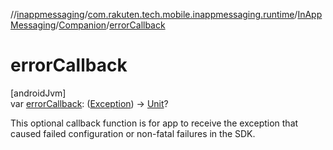//[inappmessaging](../../../../index.md)/[com.rakuten.tech.mobile.inappmessaging.runtime](../../index.md)/[InAppMessaging](../index.md)/[Companion](index.md)/[errorCallback](error-callback.md)

# errorCallback

[androidJvm]\
var [errorCallback](error-callback.md): ([Exception](https://kotlinlang.org/api/latest/jvm/stdlib/kotlin/-exception/index.html)) -&gt; [Unit](https://kotlinlang.org/api/latest/jvm/stdlib/kotlin/-unit/index.html)?

This optional callback function is for app to receive the exception that caused failed configuration or non-fatal failures in the SDK.

